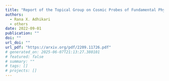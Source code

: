 ```yaml
---
title: "Report of the Topical Group on Cosmic Probes of Fundamental Physics for for Snowmass 2021"
authors:
  - Rana X. Adhikari
  - others
date: 2022-09-01
publication: ""
doi: ""
url_doi: ""
url_pdf: "https://arxiv.org/pdf/2209.11726.pdf"
# generated_on: 2025-06-07T21:13:27.380101
# featured: false
# summary: ""
# tags: []
# projects: []
---
```

